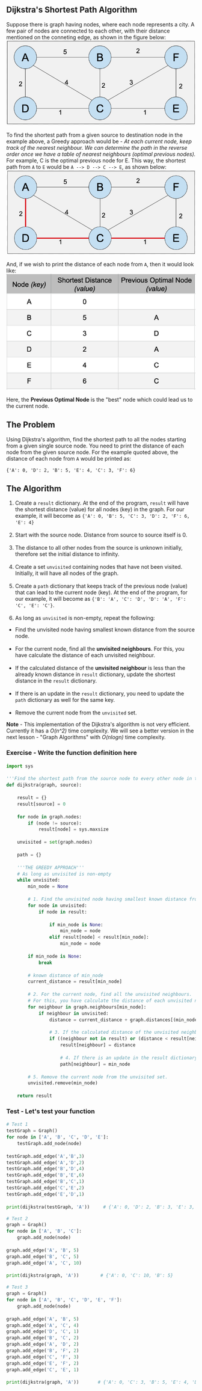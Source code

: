 
## Dijkstra's Shortest Path Algorithm
Suppose there is graph having nodes, where each node represents a city. A few pair of nodes are connected to each other, with their distance mentioned on the conneting edge, as shown in the figure below:
![img_2.png](images/img_2.png)

To find the shortest path from a given source to destination node in the example above, a Greedy approach would be - *At each current node, keep track of the nearest neighbour. We can determine the path in the reverse order once we have a table of nearest neighbours (optimal previous nodes).* For example, C is the optimal previous node for E. This way, the shortest path from `A` to `E` would be `A --> D --> C --> E`, as shown below:
![img_3.png](images/img_3.png)

And, if we wish to print the distance of each node from `A`, then it would look like:
![img_4.png](images/img_4.png)

Here, the **Previous Optimal Node** is the "best" node which could lead us to the current node. 

## The Problem
Using Dijkstra's algorithm, find the shortest path to all the nodes starting from a given single source node.  You need to print the distance of each node from the given source node. For the example quoted above, the distance of each node from `A` would be printed as:<br>
```
{'A': 0, 'D': 2, 'B': 5, 'E': 4, 'C': 3, 'F': 6}
```

## The Algorithm
1. Create a `result` dictionary. At the end of the program, `result` will have the shortest distance (value) for all nodes (key) in the graph. For our example, it will become as `{'A': 0, 'B': 5, 'C': 3, 'D': 2, 'F': 6, 'E': 4}`<br><br>
1. Start with the source node. Distance from source to source itself is 0.  <br><br>
1. The distance to all other nodes from the source is unknown initially, therefore set the initial distance to infinity.  <br><br>
1. Create a set `unvisited` containing nodes that have not been visited. Initially, it will have all nodes of the graph.<br><br>
1. Create a `path` dictionary that keeps track of the previous node (value) that can lead to the current node (key). At the end of the program, for our example, it will become as `{'B': 'A', 'C': 'D', 'D': 'A', 'F': 'C', 'E': 'C'}`. <br><br>
1. As long as `unvisited` is non-empty, repeat the following:
 - Find the unvisited node having smallest known distance from the source node.  <br><br>
 - For the current node, find all the **unvisited neighbours**. For this, you have calculate the distance of each unvisited neighbour.  <br><br>
 - If the calculated distance of the **unvisited neighbour** is less than the already known distance in `result` dictionary, update the shortest distance in the `result` dictionary. <br><br>
 - If there is an update in the `result` dictionary, you need to update the `path` dictionary as well for the same key. <br><br>
 - Remove the current node from the `unvisited` set.


**Note** - This implementation of the Dijkstra's algorithm is not very efficient. Currently it has a *O(n^2)* time complexity. We will see a better version in the next lesson - "Graph Algorithms" with *O(nlogn)* time complexity.

### Exercise - Write the function definition here

```python
import sys

'''Find the shortest path from the source node to every other node in the given graph'''
def dijkstra(graph, source):
    
    result = {}
    result[source] = 0                 
    
    for node in graph.nodes:
        if (node != source):
            result[node] = sys.maxsize
            
    unvisited = set(graph.nodes)  
    
    path = {}

    '''THE GREEDY APPROACH'''
    # As long as unvisited is non-empty
    while unvisited: 
        min_node = None    
        
        # 1. Find the unvisited node having smallest known distance from the source node.
        for node in unvisited:
            if node in result:
                
                if min_node is None:       
                    min_node = node
                elif result[node] < result[min_node]:
                    min_node = node

        if min_node is None:
            break
            
        # known distance of min_node
        current_distance = result[min_node]
        
        # 2. For the current node, find all the unvisited neighbours. 
        # For this, you have calculate the distance of each unvisited neighbour.
        for neighbour in graph.neighbours[min_node]:
            if neighbour in unvisited:
                distance = current_distance + graph.distances[(min_node, neighbour)]
            
                # 3. If the calculated distance of the unvisited neighbour is less than the already known distance in result dictionary, update the shortest distance in the result dictionary.
                if ((neighbour not in result) or (distance < result[neighbour])):
                    result[neighbour] = distance

                    # 4. If there is an update in the result dictionary, you need to update the path dictionary as well for the same key.
                    path[neighbour] = min_node
        
        # 5. Remove the current node from the unvisited set.
        unvisited.remove(min_node)

    return result
```

### Test - Let's test your function


```python
# Test 1
testGraph = Graph()
for node in ['A', 'B', 'C', 'D', 'E']:
    testGraph.add_node(node)

testGraph.add_edge('A','B',3)
testGraph.add_edge('A','D',2)
testGraph.add_edge('B','D',4)
testGraph.add_edge('B','E',6)
testGraph.add_edge('B','C',1)
testGraph.add_edge('C','E',2)
testGraph.add_edge('E','D',1)

print(dijkstra(testGraph, 'A'))     # {'A': 0, 'D': 2, 'B': 3, 'E': 3, 'C': 4}
```


```python
# Test 2
graph = Graph()
for node in ['A', 'B', 'C']:
    graph.add_node(node)
    
graph.add_edge('A', 'B', 5)
graph.add_edge('B', 'C', 5)
graph.add_edge('A', 'C', 10)

print(dijkstra(graph, 'A'))        # {'A': 0, 'C': 10, 'B': 5}
```


```python
# Test 3
graph = Graph()
for node in ['A', 'B', 'C', 'D', 'E', 'F']:
    graph.add_node(node)
    
graph.add_edge('A', 'B', 5)
graph.add_edge('A', 'C', 4)
graph.add_edge('D', 'C', 1)
graph.add_edge('B', 'C', 2)
graph.add_edge('A', 'D', 2)
graph.add_edge('B', 'F', 2)
graph.add_edge('C', 'F', 3)
graph.add_edge('E', 'F', 2)
graph.add_edge('C', 'E', 1)

print(dijkstra(graph, 'A'))       # {'A': 0, 'C': 3, 'B': 5, 'E': 4, 'D': 2, 'F': 6}
```


```python

```
